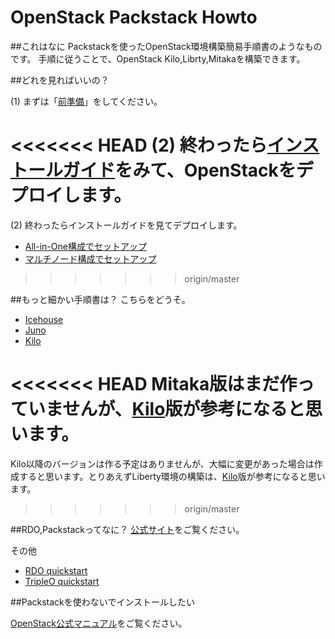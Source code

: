 # OpenStack Packstack Howto

##これはなに
Packstackを使ったOpenStack環境構築簡易手順書のようなものです。
手順に従うことで、OpenStack Kilo,Librty,Mitakaを構築できます。

##どれを見ればいいの？

(1) まずは「[前準備](Packstack1-QuickStart-arrangements.md)」をしてください。

<<<<<<< HEAD
(2) 終わったら[インストールガイド](Packstack2-QuickStart-installations.md)をみて、OpenStackをデプロイします。
=======
(2) 終わったらインストールガイドを見てデプロイします。

- [All-in-One構成でセットアップ](Packstack2-QuickStart-installations.md)
- [マルチノード構成でセットアップ](Packstack3-QuickStart-installations-multi.md)

>>>>>>> origin/master

##もっと細かい手順書は？
こちらをどうそ。

- [Icehouse](https://github.com/ytooyama/rdo-icehouse)
- [Juno](https://github.com/ytooyama/rdo-juno)
- [Kilo](https://github.com/ytooyama/rdo-kilo)

<<<<<<< HEAD
Mitaka版はまだ作っていませんが、[Kilo](https://github.com/ytooyama/rdo-kilo)版が参考になると思います。
=======
Kilo以降のバージョンは作る予定はありませんが、大幅に変更があった場合は作成すると思います。とりあえずLiberty環境の構築は、[Kilo](https://github.com/ytooyama/rdo-kilo)版が参考になると思います。
>>>>>>> origin/master

##RDO,Packstackってなに？
[公式サイト](https://www.rdoproject.org/Main_Page)をご覧ください。

その他

- [RDO quickstart](https://www.rdoproject.org/install/quickstart/)
- [TripleO quickstart](https://www.rdoproject.org/tripleo/) 

##Packstackを使わないでインストールしたい

[OpenStack公式マニュアル](http://docs.openstack.org)をご覧ください。